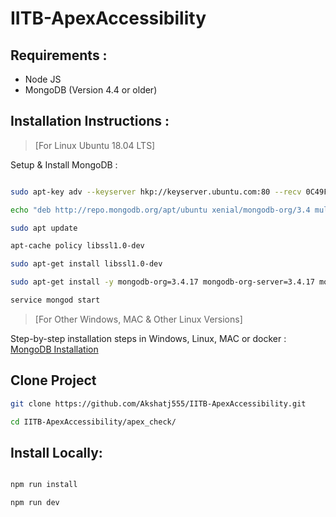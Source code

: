 # IITB-ApexAccessibility

## Requirements : 

- Node JS
- MongoDB (Version 4.4 or older)

## Installation Instructions : 

> [For Linux Ubuntu 18.04 LTS]

Setup & Install MongoDB : 

```sh

sudo apt-key adv --keyserver hkp://keyserver.ubuntu.com:80 --recv 0C49F3730359A14518585931BC711F9BA15703C6

echo "deb http://repo.mongodb.org/apt/ubuntu xenial/mongodb-org/3.4 multiverse" | sudo tee /etc/apt/sources.list.d/mongodb-org-3.4.list

sudo apt update

apt-cache policy libssl1.0-dev

sudo apt-get install libssl1.0-dev

sudo apt-get install -y mongodb-org=3.4.17 mongodb-org-server=3.4.17 mongodb-org-shell=3.4.17 mongodb-org-mongos=3.4.17 mongodb-org-tools=3.4.17

service mongod start 
```


> [For Other Windows, MAC & Other Linux Versions]


Step-by-step installation steps in Windows, Linux, MAC or docker  : [MongoDB Installation](https://docs.mongodb.com/manual/installation/)


## Clone Project
```sh
git clone https://github.com/Akshatj555/IITB-ApexAccessibility.git

cd IITB-ApexAccessibility/apex_check/
```

## Install Locally:

```sh

npm run install

npm run dev

```

